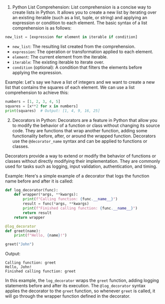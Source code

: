 1. Python List Comprehension:
List comprehension is a concise way to create lists in Python. It allows you to create a new list by iterating over an existing iterable (such as a list, tuple, or string) and applying an expression or condition to each element. The basic syntax of a list comprehension is as follows:

```python
new_list = [expression for element in iterable if condition]
```

- `new_list`: The resulting list created from the comprehension.
- `expression`: The operation or transformation applied to each element.
- `element`: The current element from the iterable.
- `iterable`: The existing iterable to iterate over.
- `condition` (optional): A condition that filters the elements before applying the expression.

Example:
Let's say we have a list of integers and we want to create a new list that contains the squares of each element. We can use a list comprehension to achieve this:

```python
numbers = [1, 2, 3, 4, 5]
squares = [x**2 for x in numbers]
print(squares)  # Output: [1, 4, 9, 16, 25]
```

2. Decorators in Python:
Decorators are a feature in Python that allow you to modify the behavior of a function or class without changing its source code. They are functions that wrap another function, adding some functionality before, after, or around the wrapped function. Decorators use the `@decorator_name` syntax and can be applied to functions or classes.

Decorators provide a way to extend or modify the behavior of functions or classes without directly modifying their implementation. They are commonly used for tasks such as logging, input validation, authentication, and timing.

Example:
Here's a simple example of a decorator that logs the function name before and after it is called:

```python
def log_decorator(func):
    def wrapper(*args, **kwargs):
        print(f"Calling function: {func.__name__}")
        result = func(*args, **kwargs)
        print(f"Finished calling function: {func.__name__}")
        return result
    return wrapper

@log_decorator
def greet(name):
    print(f"Hello, {name}!")

greet("John")
```

Output:
```
Calling function: greet
Hello, John!
Finished calling function: greet
```

In this example, the `log_decorator` wraps the `greet` function, adding logging statements before and after its execution. The `@log_decorator` syntax applies the decorator to the `greet` function, so whenever `greet` is called, it will go through the wrapper function defined in the decorator.